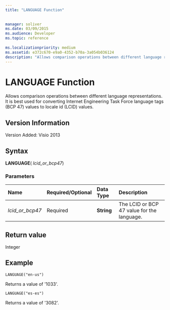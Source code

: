 ```yaml
---
title: "LANGUAGE Function"
 
 
manager: soliver
ms.date: 03/09/2015
ms.audience: Developer
ms.topic: reference
 
ms.localizationpriority: medium
ms.assetid: e372c670-e9a0-4352-b70a-3a054b036124
description: "Allows comparison operations between different language representations. It is best used for converting Internet Engineering Task Force language tags (BCP 47) values to locale id (LCID) values."
---
```


# LANGUAGE Function

Allows comparison operations between different language representations. It is best used for converting Internet Engineering Task Force language tags (BCP 47) values to locale id (LCID) values.
  
## Version Information

Version Added: Visio 2013 
  
## Syntax

 **LANGUAGE**( _lcid_or_bcp47_)
  
### Parameters

|**Name**|**Required/Optional**|**Data Type**|**Description**|
|:-----|:-----|:-----|:-----|
| _lcid_or_bcp47_ <br/> |Required  <br/> |**String** <br/> |The LCID or BCP 47 value for the language.  <br/> |
   
## Return value

Integer
  
## Example

 `LANGUAGE("en-us")`
  
Returns a value of '1033'.
  
 `LANGUAGE("es-es")`
  
Returns a value of '3082'.
  

